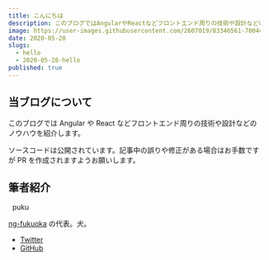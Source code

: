 ```yaml
---
title: こんにちは
description: このブログではAngularやReactなどフロントエンド周りの技術や設計などのノウハウを紹介します。筆者は家にいる時間が長すぎて犬になりました。
image: https://user-images.githubusercontent.com/2607019/83346561-70044900-a358-11ea-9969-37901a2e3a5f.jpg
date: 2020-05-28
slugs:
  - hello
  - 2020-05-28-hello
published: true
---
```


## 当ブログについて

このブログでは Angular や React などフロントエンド周りの技術や設計などのノウハウを紹介します。

ソースコードは公開されています。記事中の誤りや修正がある場合はお手数ですが PR を作成されますようお願いします。

## 筆者紹介

<div style="display: flex; align-items: center; margin-bottom: 8px;">
  <div class="mat-card-avatar avatar-image"></div>
  <div style="margin-left: 8px;">puku</div>
</div>

[ng-fukuoka](https://ng-fukuoka.angular.jp/) の代表。犬。

- [Twitter](https://twitter.com/puku0x)
- [GitHub](https://github.com/puku0x)
